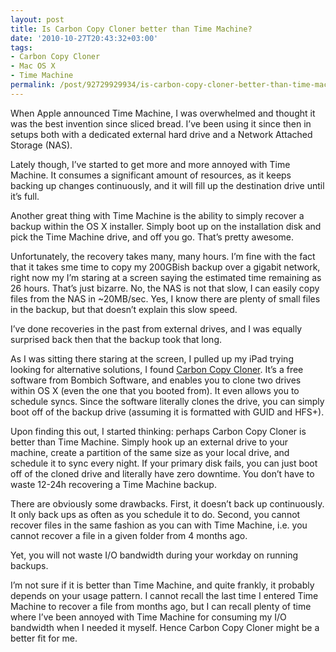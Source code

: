 ```yaml
---
layout: post
title: Is Carbon Copy Cloner better than Time Machine?
date: '2010-10-27T20:43:32+03:00'
tags:
- Carbon Copy Cloner
- Mac OS X
- Time Machine
permalink: /post/92729929934/is-carbon-copy-cloner-better-than-time-machine
---
```

When Apple announced Time Machine, I was overwhelmed and thought it was the best invention since sliced bread. I’ve been using it since then in setups both with a dedicated external hard drive and a Network Attached Storage (NAS).

Lately though, I’ve started to get more and more annoyed with Time Machine. It consumes a significant amount of resources, as it keeps backing up changes continuously, and it will fill up the destination drive until it’s full.

Another great thing with Time Machine is the ability to simply recover a backup within the OS X installer. Simply boot up on the installation disk and pick the Time Machine drive, and off you go. That’s pretty awesome.

Unfortunately, the recovery takes many, many hours. I’m fine with the fact that it takes sme time to copy my 200GBish backup over a gigabit network, right now my I’m staring at a screen saying the estimated time remaining as 26 hours. That’s just bizarre. No, the NAS is not that slow, I can easily copy files from the NAS in ~20MB/sec. Yes, I know there are plenty of small files in the backup, but that doesn’t explain this slow speed.

I’ve done recoveries in the past from external drives, and I was equally surprised back then that the backup took that long.  
  
As I was sitting there staring at the screen, I pulled up my iPad trying looking for alternative solutions, I found [Carbon Copy Cloner](http://www.bombich.com/). It’s a free software from Bombich Software, and enables you to clone two drives within OS X (even the one that you booted from). It even allows you to schedule syncs. Since the software literally clones the drive, you can simply boot off of the backup drive (assuming it is formatted with GUID and HFS+).

Upon finding this out, I started thinking: perhaps Carbon Copy Cloner is better than Time Machine. Simply hook up an external drive to your machine, create a partition of the same size as your local drive, and schedule it to sync every night. If your primary disk fails, you can just boot off of the cloned drive and literally have zero downtime. You don’t have to waste 12-24h recovering a Time Machine backup.

There are obviously some drawbacks. First, it doesn’t back up continuously. It only back ups as often as you schedule it to do. Second, you cannot recover files in the same fashion as you can with Time Machine, i.e. you cannot recover a file in a given folder from 4 months ago.

Yet, you will not waste I/O bandwidth during your workday on running backups.

I’m not sure if it is better than Time Machine, and quite frankly, it probably depends on your usage pattern. I cannot recall the last time I entered Time Machine to recover a file from months ago, but I can recall plenty of time where I’ve been annoyed with Time Machine for consuming my I/O bandwidth when I needed it myself. Hence Carbon Copy Cloner might be a better fit for me.
